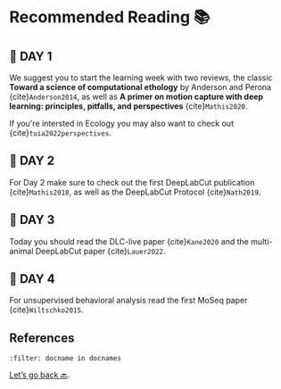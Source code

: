 # Recommended Reading 📚

## 📕 DAY 1

We suggest you to start the learning week with two reviews, the classic __Toward a science of computational ethology__ by Anderson and Perona {cite}`Anderson2014`, as well as __A primer on motion capture with deep learning: principles, pitfalls, and perspectives__ {cite}`Mathis2020`.

If you're intersted in Ecology you may also want to check out {cite}`tuia2022perspectives`.

## 📙 DAY 2

For Day 2 make sure to check out the first DeepLabCut publication {cite}`Mathis2018`, as well as the DeepLabCut Protocol {cite}`Nath2019`.

## 📘 DAY 3

Today you should read the DLC-live paper {cite}`Kane2020` and the multi-animal DeepLabCut paper {cite}`Lauer2022`.

## 📗 DAY 4

For unsupervised behavioral analysis read the first MoSeq paper {cite}`Wiltschko2015`.

## References

```{bibliography}
:filter: docname in docnames
```

[Let’s go back 🔙](../README.md).
